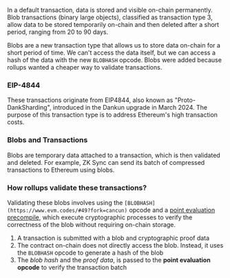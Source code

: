 In a default transaction, data is stored and visible on-chain permanently. Blob transactions (binary large objects), classified as transaction type 3, allow data to be stored temporarily on-chain and then deleted after a short period, ranging from 20 to 90 days.

Blobs are a new transaction type that allows us to store data on-chain for a short period of time.
We can't access the data itself, but we can access a hash of the data with the new `BLOBHASH` opcode. 
Blobs were added because rollups wanted a cheaper way to validate transactions.

### EIP-4844

These transactions originate from EIP4844, also known as "Proto-DankSharding", introduced in the Dankun upgrade in March 2024. The purpose of this transaction type is to address Ethereum's high transaction costs.

### Blobs and Transactions

Blobs are temporary data attached to a transaction, which is then validated and deleted. For example, ZK Sync can send its batch of compressed transactions to Ethereum using blobs.

### How rollups validate these transactions?

Validating these blobs involves using the `[BLOBHASH](https://www.evm.codes/#49?fork=cancun)` opcode and a [point evaluation precompile](https://www.evm.codes/precompiled#0x0a?fork=cancun), which execute cryptographic processes to verify the correctness of the blob without requiring on-chain storage.

1. A transaction is submitted with a blob and cryptographic proof data
2. The contract on-chain does not directly access the blob. Instead, it uses the `BLOBHASH` opcode to generate a hash of the blob
3. The _blob hash_ and the _proof data_, is passed to the **point evaluation opcode** to verify the transaction batch